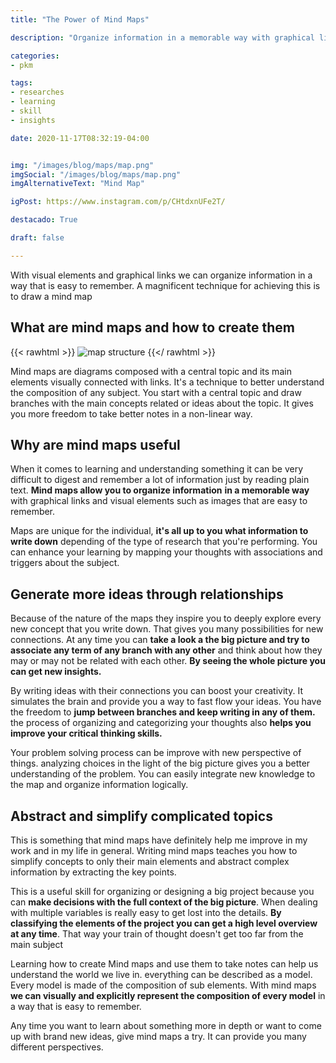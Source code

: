 ```yaml
---
title: "The Power of Mind Maps"

description: "Organize information in a memorable way with graphical links and visual elements that are easy to remember."

categories:
- pkm

tags:
- researches
- learning
- skill
- insights

date: 2020-11-17T08:32:19-04:00


img: "/images/blog/maps/map.png"
imgSocial: "/images/blog/maps/map.png"
imgAlternativeText: "Mind Map"

igPost: https://www.instagram.com/p/CHtdxnUFe2T/

destacado: True

draft: false

---
```


With visual elements and graphical links we can organize information in a way that is easy to remember. A magnificent technique for achieving this is to draw a mind map

## What are mind maps and how to create them

{{< rawhtml >}}
<img src="/images/blog/maps/how-map.png" alt="map structure">
{{</ rawhtml >}}

Mind maps are diagrams composed with a central topic and its main elements visually connected with links. It's a technique to better understand the composition of any subject. You start with a central topic and draw branches with the main concepts related or ideas about the topic. It gives you more freedom to take better notes in a non-linear way.

## Why are mind maps useful

When it comes to learning and understanding something it can be very difficult to digest and remember a lot of information just by reading plain text. **Mind maps allow you to organize information** **in a memorable way** with graphical links and visual elements such as images that are easy to remember.

Maps are unique for the individual, **it's all up to you what information to write down** depending of the type of research that you're performing. You can enhance your learning by mapping your thoughts with associations and triggers about the subject.

## Generate more ideas through relationships

Because of the nature of the maps they inspire you to deeply explore every new concept that you write down. That gives you many possibilities for new connections. At any time you can **take a look a the big picture and try to associate any term of any branch with any other** and think about how they may or may not be related with each other. **By seeing the whole picture you can get new insights.**

By writing ideas with their connections you can boost your creativity. It simulates the brain and provide you a way to fast flow your ideas. You have the freedom to **jump between branches and keep writing in any of them.** the process of organizing and categorizing your thoughts also **helps you improve your critical thinking skills.**

Your problem solving process can be improve with new perspective of things. analyzing choices in the light of the big picture gives you a better understanding of the problem. You can easily integrate new knowledge to the map and organize information logically.

## Abstract and simplify complicated topics

This is something that mind maps have definitely help me improve in my work and in my life in general. Writing mind maps teaches you how to simplify concepts to only their main elements and abstract complex information by extracting the key points.

This is a useful skill for organizing or designing a big project because you can **make decisions with the full context of the big picture**. When dealing with multiple variables is really easy to get lost into the details. **By classifying the elements of the project you can get a high level overview at any time**. That way your train of thought doesn't get too far from the main subject

Learning how to create Mind maps and use them to take notes can help us understand the world we live in. everything can be described as a model. Every model is made of the composition of sub elements. With mind maps **we can visually and explicitly represent the composition of every model** in a way that is easy to remember.

Any time you want to learn about something more in depth or want to come up with brand new ideas, give mind maps a try. It can provide you many different perspectives.